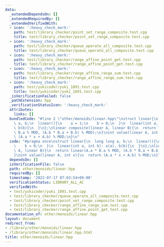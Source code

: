 ```yaml
---
data:
  _extendedDependsOn: []
  _extendedRequiredBy: []
  _extendedVerifiedWith:
  - icon: ':heavy_check_mark:'
    path: test/library_checker/point_set_range_composite.test.cpp
    title: test/library_checker/point_set_range_composite.test.cpp
  - icon: ':heavy_check_mark:'
    path: test/library_checker/queue_operate_all_composite.test.cpp
    title: test/library_checker/queue_operate_all_composite.test.cpp
  - icon: ':heavy_check_mark:'
    path: test/library_checker/range_affine_point_get.test.cpp
    title: test/library_checker/range_affine_point_get.test.cpp
  - icon: ':heavy_check_mark:'
    path: test/library_checker/range_affine_range_sum.test.cpp
    title: test/library_checker/range_affine_range_sum.test.cpp
  - icon: ':heavy_check_mark:'
    path: test/yukicoder/yuki_1891.test.cpp
    title: test/yukicoder/yuki_1891.test.cpp
  _isVerificationFailed: false
  _pathExtension: hpp
  _verificationStatusIcon: ':heavy_check_mark:'
  attributes:
    links: []
  bundledCode: "#line 2 \"other/monoids/linear.hpp\"\nstruct linear{\n  long long\
    \ a, b;\n  linear(){\n    a = 1;\n    b = 0;\n  }\n  linear(int a, int b): a(a),\
    \ b(b){\n  }\n};\nlinear composite(linear A, linear B){\n  return linear(A.a *\
    \ B.a % MOD, (A.b * B.a + B.b) % MOD);\n}\nint value(linear A, int x){\n  return\
    \ (A.a * x + A.b) % MOD;\n}\n"
  code: "#pragma once\nstruct linear{\n  long long a, b;\n  linear(){\n    a = 1;\n\
    \    b = 0;\n  }\n  linear(int a, int b): a(a), b(b){\n  }\n};\nlinear composite(linear\
    \ A, linear B){\n  return linear(A.a * B.a % MOD, (A.b * B.a + B.b) % MOD);\n\
    }\nint value(linear A, int x){\n  return (A.a * x + A.b) % MOD;\n}"
  dependsOn: []
  isVerificationFile: false
  path: other/monoids/linear.hpp
  requiredBy: []
  timestamp: '2022-07-17 07:03:54+09:00'
  verificationStatus: LIBRARY_ALL_AC
  verifiedWith:
  - test/yukicoder/yuki_1891.test.cpp
  - test/library_checker/queue_operate_all_composite.test.cpp
  - test/library_checker/point_set_range_composite.test.cpp
  - test/library_checker/range_affine_range_sum.test.cpp
  - test/library_checker/range_affine_point_get.test.cpp
documentation_of: other/monoids/linear.hpp
layout: document
redirect_from:
- /library/other/monoids/linear.hpp
- /library/other/monoids/linear.hpp.html
title: other/monoids/linear.hpp
---
```

